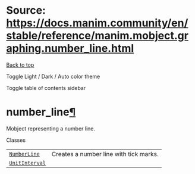 # Source: https://docs.manim.community/en/stable/reference/manim.mobject.graphing.number_line.html

[Back to top](#)

Toggle Light / Dark / Auto color theme

Toggle table of contents sidebar

number\_line[¶](#module-manim.mobject.graphing.number_line "Link to this heading")
==================================================================================

Mobject representing a number line.

Classes

|  |  |
| --- | --- |
| [`NumberLine`](manim.mobject.graphing.number_line.NumberLine.html#manim.mobject.graphing.number_line.NumberLine "manim.mobject.graphing.number_line.NumberLine") | Creates a number line with tick marks. |
| [`UnitInterval`](manim.mobject.graphing.number_line.UnitInterval.html#manim.mobject.graphing.number_line.UnitInterval "manim.mobject.graphing.number_line.UnitInterval") |  |